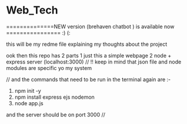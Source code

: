 # Web_Tech

==============NEW version (brehaven chatbot ) is available now ================  :) (:

this will be my redme file explaining my thoughts about the project 

ook then this repo has 2 parts 
1 just this a simple webpage 
2 node + express server (localhost:3000)
// !! keep in mind that json file and node modules are specific yo my system 

// and the commands that need to be run in the terminal again are :- 

1. npm init -y
2. npm install express ejs nodemon 
3. node app.js 

and the server should be on port 3000 //
